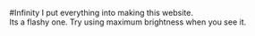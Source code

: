 #Infinity
I put everything into making this website.<br>
Its a flashy one. Try using maximum brightness when you see it.